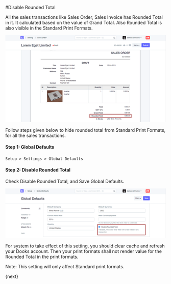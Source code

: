 <!-- add-breadcrumbs -->
#Disable Rounded Total

All the sales transactions like Sales Order, Sales Invoice has Rounded Total in it. It calculated based on the value of Grand Total. Also Rounded Total is also visible in the Standard Print Formats.

<img alt="Print Preview" class="screenshot" src="../assets/hide-rounded-total-1.png">

Follow steps given below to hide rounded total from Standard Print Formats, for all the sales transactions.

#### Step 1: Global Defaults

`Setup > Settings > Global Defaults`

#### Step 2: Disable Rounded Total

Check Disable Rounded Total, and Save Global Defaults.

<img alt="Print Preview" class="screenshot" src="../assets/hide-rounded-total-2.png">

For system to take effect of this setting, you should clear cache and refresh your Dooks account. Then your print formats shall not render value for the Rounded Total in the print formats.

<div class=well>Note: This setting will only affect Standard print formats.</div>

{next}

<!-- markdown -->
